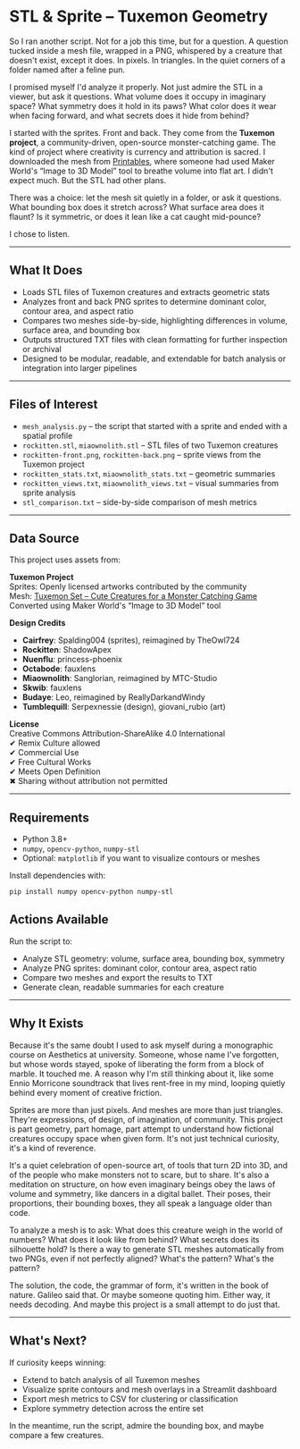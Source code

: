 # STL & Sprite – Tuxemon Geometry

So I ran another script. Not for a job this time, but for a question. A question tucked inside a mesh file, wrapped in a PNG, whispered by a creature that doesn't exist, except it does. In pixels. In triangles. In the quiet corners of a folder named after a feline pun.

I promised myself I'd analyze it properly. Not just admire the STL in a viewer, but ask it questions. What volume does it occupy in imaginary space? What symmetry does it hold in its paws? What color does it wear when facing forward, and what secrets does it hide from behind?

I started with the sprites. Front and back. They come from the **Tuxemon project**, a community-driven, open-source monster-catching game. The kind of project where creativity is currency and attribution is sacred. I downloaded the mesh from [Printables](https://www.printables.com/model/1352910-tuxemon-set-cute-creatures-for-a-monster-catching), where someone had used Maker World's “Image to 3D Model” tool to breathe volume into flat art. I didn't expect much. But the STL had other plans.

There was a choice: let the mesh sit quietly in a folder, or ask it questions. What bounding box does it stretch across? What surface area does it flaunt? Is it symmetric, or does it lean like a cat caught mid-pounce?

I chose to listen.

---

## What It Does

- Loads STL files of Tuxemon creatures and extracts geometric stats  
- Analyzes front and back PNG sprites to determine dominant color, contour area, and aspect ratio  
- Compares two meshes side-by-side, highlighting differences in volume, surface area, and bounding box  
- Outputs structured TXT files with clean formatting for further inspection or archival  
- Designed to be modular, readable, and extendable for batch analysis or integration into larger pipelines  

---

## Files of Interest

- `mesh_analysis.py` – the script that started with a sprite and ended with a spatial profile  
- `rockitten.stl`, `miaownolith.stl` – STL files of two Tuxemon creatures  
- `rockitten-front.png`, `rockitten-back.png` – sprite views from the Tuxemon project  
- `rockitten_stats.txt`, `miaownolith_stats.txt` – geometric summaries  
- `rockitten_views.txt`, `miaownolith_views.txt` – visual summaries from sprite analysis  
- `stl_comparison.txt` – side-by-side comparison of mesh metrics  

---

## Data Source

This project uses assets from:

**Tuxemon Project**  
Sprites: Openly licensed artworks contributed by the community  
Mesh: [Tuxemon Set – Cute Creatures for a Monster Catching Game](https://www.printables.com/model/1352910-tuxemon-set-cute-creatures-for-a-monster-catching)  
Converted using Maker World's “Image to 3D Model” tool

**Design Credits**  
- **Cairfrey**: Spalding004 (sprites), reimagined by TheOwl724  
- **Rockitten**: ShadowApex  
- **Nuenflu**: princess-phoenix  
- **Octabode**: fauxlens  
- **Miaownolith**: Sanglorian, reimagined by MTC-Studio  
- **Skwib**: fauxlens  
- **Budaye**: Leo, reimagined by ReallyDarkandWindy  
- **Tumblequill**: Serpexnessie (design), giovani_rubio (art)

**License**  
Creative Commons Attribution-ShareAlike 4.0 International  
✔ Remix Culture allowed  
✔ Commercial Use  
✔ Free Cultural Works  
✔ Meets Open Definition  
✖ Sharing without attribution not permitted

---

## Requirements

- Python 3.8+  
- `numpy`, `opencv-python`, `numpy-stl`  
- Optional: `matplotlib` if you want to visualize contours or meshes  

Install dependencies with:

```bash
pip install numpy opencv-python numpy-stl
```

## Actions Available

Run the script to:

- Analyze STL geometry: volume, surface area, bounding box, symmetry  
- Analyze PNG sprites: dominant color, contour area, aspect ratio  
- Compare two meshes and export the results to TXT  
- Generate clean, readable summaries for each creature  

---

## Why It Exists

Because it's the same doubt I used to ask myself during a monographic course on Aesthetics at university. Someone, whose name I've forgotten, but whose words stayed, spoke of liberating the form from a block of marble. It touched me. A reason why I'm still thinking about it, like some Ennio Morricone soundtrack that lives rent-free in my mind, looping quietly behind every moment of creative friction.

Sprites are more than just pixels. And meshes are more than just triangles. They're expressions, of design, of imagination, of community. This project is part geometry, part homage, part attempt to understand how fictional creatures occupy space when given form. It's not just technical curiosity, it's a kind of reverence.

It's a quiet celebration of open-source art, of tools that turn 2D into 3D, and of the people who make monsters not to scare, but to share. It's also a meditation on structure, on how even imaginary beings obey the laws of volume and symmetry, like dancers in a digital ballet. Their poses, their proportions, their bounding boxes, they all speak a language older than code.

To analyze a mesh is to ask: What does this creature weigh in the world of numbers? What does it look like from behind? What secrets does its silhouette hold? Is there a way to generate STL meshes automatically from two PNGs, even if not perfectly aligned? What's the pattern? What's the pattern?

The solution, the code, the grammar of form, it's written in the book of nature. Galileo said that. Or maybe someone quoting him. Either way, it needs decoding. And maybe this project is a small attempt to do just that.

---

## What's Next?

If curiosity keeps winning:

- Extend to batch analysis of all Tuxemon meshes  
- Visualize sprite contours and mesh overlays in a Streamlit dashboard  
- Export mesh metrics to CSV for clustering or classification  
- Explore symmetry detection across the entire set  

In the meantime, run the script, admire the bounding box, and maybe compare a few creatures.
